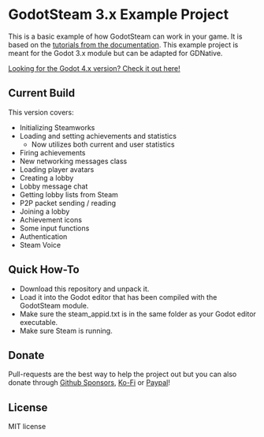 # GodotSteam 3.x Example Project
This is a basic example of how GodotSteam can work in your game. It is based on the [tutorials from the documentation](https://godotsteam.com/).  This example project is meant for the Godot 3.x module but can be adapted for GDNative.

[Looking for the Godot 4.x version? Check it out here!](https://github.com/CoaguCo-Industries/GodotSteam-Example-Project/tree/godot4)

Current Build
---
This version covers:
- Initializing Steamworks
- Loading and setting achievements and statistics
	- Now utilizes both current and user statistics
- Firing achievements
- New networking messages class
- Loading player avatars
- Creating a lobby
- Lobby message chat
- Getting lobby lists from Steam
- P2P packet sending / reading
- Joining a lobby
- Achievement icons
- Some input functions
- Authentication
- Steam Voice

Quick How-To
---
- Download this repository and unpack it.
- Load it into the Godot editor that has been compiled with the GodotSteam module.
- Make sure the steam_appid.txt is in the same folder as your Godot editor executable.
- Make sure Steam is running.

Donate
---
Pull-requests are the best way to help the project out but you can also donate through [Github Sponsors](https://github.com/sponsors/Gramps), [Ko-Fi](https://ko-fi.com/grampsgarcia) or [Paypal](https://www.paypal.me/sithlordkyle)!

License
---
MIT license
